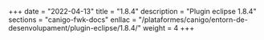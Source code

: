 +++
date        = "2022-04-13"
title       = "1.8.4"
description = "Plugin eclipse 1.8.4"
sections    = "canigo-fwk-docs"
enllac		= "/plataformes/canigo/entorn-de-desenvolupament/plugin-eclipse/1.8.4/"
weight		= 4
+++

